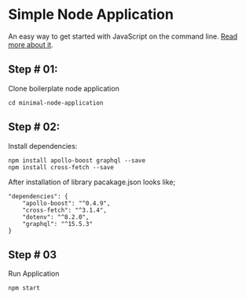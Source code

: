 # Simple Node Application

An easy way to get started with JavaScript on the command line. [Read more about it](https://www.robinwieruch.de/minimal-node-js-babel-setup).


## Step # 01:
Clone boilerplate node application
```git clone https://github.com/rwieruch/minimal-node-application.git
cd minimal-node-application
```

## Step # 02:
Install dependencies:
```
npm install apollo-boost graphql --save
npm install cross-fetch --save
```

After installation of library pacakage.json looks like;
```
"dependencies": {
    "apollo-boost": "^0.4.9",
    "cross-fetch": "^3.1.4",
    "dotenv": "^8.2.0",
    "graphql": "^15.5.3"
}
```

## Step # 03
Run Application 
```
npm start
```